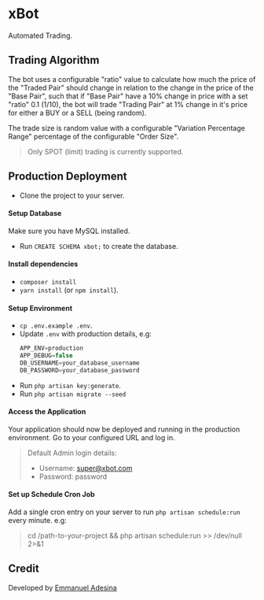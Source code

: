 # xBot
Automated Trading.

## Trading Algorithm
The bot uses a configurable "ratio" value to calculate how much the price of the "Traded Pair" should change in relation to the change in the price of the "Base Pair", such that if "Base Pair" have a 10% change in price with a set "ratio" 0.1 (1/10), the bot will trade "Trading Pair" at 1% change in it's price for either a BUY or a SELL (being random).

The trade size is random value with a configurable "Variation Percentage Range" percentage of the configurable "Order Size".

> Only SPOT (limit) trading is currently supported.

## Production Deployment
- Clone the project to your server.
#### Setup Database
Make sure you have MySQL installed.
- Run `CREATE SCHEMA xbot;` to create the database.
#### Install dependencies
- `composer install` 
- `yarn install` (or `npm install`).
#### Setup Environment
- `cp .env.example .env`.
- Update `.env` with production details, e.g:
    ```js
    APP_ENV=production
    APP_DEBUG=false
    DB_USERNAME=your_database_username
    DB_PASSWORD=your_database_password
    ```
- Run `php artisan key:generate`.
- Run `php artisan migrate --seed`

#### Access the Application
Your application should now be deployed and running in the production environment.
Go to your configured URL and log in.
> Default Admin login details:
> - Username: super@xbot.com
> - Password: password

#### Set up Schedule Cron Job
Add a single cron entry on your server to run `php artisan schedule:run` every minute. e.g:
> cd /path-to-your-project && php artisan schedule:run >> /dev/null 2>&1


## Credit
Developed by <a href="http://emmanuel.mantenar.com" target="_blank" rel="noopener noreferrer">Emmanuel Adesina</a>
